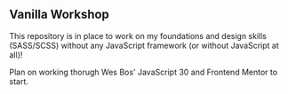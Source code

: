 ## Vanilla Workshop

This repository is in place to work on my foundations and design skills (SASS/SCSS) without any JavaScript framework (or without JavaScript at all)!

Plan on working thorugh Wes Bos' JavaScript 30 and Frontend Mentor to start.
